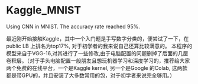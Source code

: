 # Kaggle_MNIST
Using CNN in MNIST. The accuracy rate reached 95%.

最近刚开始接触Kaggle，其中一个入门题是手写数字分类的，便尝试了一下，在public LB 上排名为top17%, 对于初学者的我来说自己还算比较满意的。
本程序的模型来自于VGG-16,对其进行了一些修改,由于电脑配置的问题删掉了后面的几层卷积层。（对于手头电脑配置一般朋友且想玩机器学习和深度学习的，推荐给大家两个免费的在线平台，一个是Kaggle kernel, 另一个是Google 的Colab, 这两款都是带GPU的，并且安装了大多数常用的包，对于初学者来说完全够用。）
